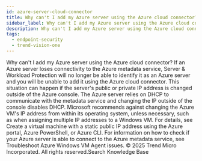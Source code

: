 ```yaml
---
id: azure-server-cloud-connector
title: Why can't I add my Azure server using the Azure cloud connector?
sidebar_label: Why can't I add my Azure server using the Azure cloud connector?
description: Why can't I add my Azure server using the Azure cloud connector?
tags:
  - endpoint-security
  - trend-vision-one
---
```


 Why can't I add my Azure server using the Azure cloud connector? If an Azure server loses connectivity to the Azure metadata service, Server & Workload Protection will no longer be able to identify it as an Azure server and you will be unable to add it using the Azure cloud connector. This situation can happen if the server's public or private IP address is changed outside of the Azure console. The Azure server relies on DHCP to communicate with the metadata service and changing the IP outside of the console disables DHCP. Microsoft recommends against changing the Azure VM's IP address from within its operating system, unless necessary, such as when assigning multiple IP addresses to a Windows VM. For details, see Create a virtual machine with a static public IP address using the Azure portal, Azure PowerShell, or Azure CLI. For information on how to check if your Azure server is able to connect to the Azure metadata service, see Troubleshoot Azure Windows VM Agent issues. © 2025 Trend Micro Incorporated. All rights reserved.Search Knowledge Base